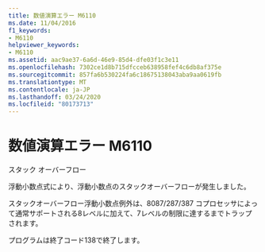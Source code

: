 ```yaml
---
title: 数値演算エラー M6110
ms.date: 11/04/2016
f1_keywords:
- M6110
helpviewer_keywords:
- M6110
ms.assetid: aac9ae37-6a6d-46e9-85d4-dfe03f1c3e11
ms.openlocfilehash: 7302ce1d8b715dfcceb638958fef4c6db8af375e
ms.sourcegitcommit: 857fa6b530224fa6c18675138043aba9aa0619fb
ms.translationtype: MT
ms.contentlocale: ja-JP
ms.lasthandoff: 03/24/2020
ms.locfileid: "80173713"
---
```

# <a name="math-error-m6110"></a>数値演算エラー M6110

スタック オーバーフロー

浮動小数点式により、浮動小数点のスタックオーバーフローが発生しました。

スタックオーバーフロー浮動小数点例外は、8087/287/387 コプロセッサによって通常サポートされる8レベルに加えて、7レベルの制限に達するまでトラップされます。

プログラムは終了コード138で終了します。
